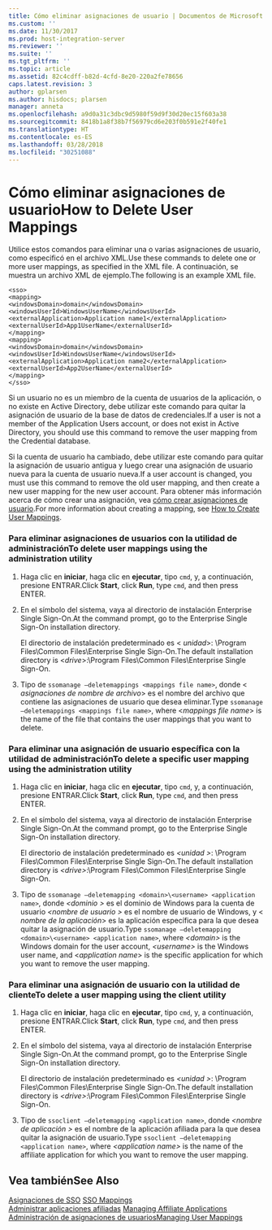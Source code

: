 ```yaml
---
title: Cómo eliminar asignaciones de usuario | Documentos de Microsoft
ms.custom: ''
ms.date: 11/30/2017
ms.prod: host-integration-server
ms.reviewer: ''
ms.suite: ''
ms.tgt_pltfrm: ''
ms.topic: article
ms.assetid: 82c4cdff-b82d-4cfd-8e20-220a2fe78656
caps.latest.revision: 3
author: gplarsen
ms.author: hisdocs; plarsen
manager: anneta
ms.openlocfilehash: a9d0a31c3dbc9d5980f59d9f30d20ec15f603a38
ms.sourcegitcommit: 8418b1a8f38b7f56979cd6e203f0b591e2f40fe1
ms.translationtype: HT
ms.contentlocale: es-ES
ms.lasthandoff: 03/28/2018
ms.locfileid: "30251088"
---
```

# <a name="how-to-delete-user-mappings"></a><span data-ttu-id="1c7a3-102">Cómo eliminar asignaciones de usuario</span><span class="sxs-lookup"><span data-stu-id="1c7a3-102">How to Delete User Mappings</span></span>
<span data-ttu-id="1c7a3-103">Utilice estos comandos para eliminar una o varias asignaciones de usuario, como especificó en el archivo XML.</span><span class="sxs-lookup"><span data-stu-id="1c7a3-103">Use these commands to delete one or more user mappings, as specified in the XML file.</span></span> <span data-ttu-id="1c7a3-104">A continuación, se muestra un archivo XML de ejemplo.</span><span class="sxs-lookup"><span data-stu-id="1c7a3-104">The following is an example XML file.</span></span>  
  
```  
<sso>  
<mapping>  
<windowsDomain>domain</windowsDomain>   
<windowsUserId>WindowsUserName</windowsUserId>   
<externalApplication>Application name1</externalApplication>   
<externalUserId>App1UserName</externalUserId>   
</mapping>  
<mapping>  
<windowsDomain>domain</windowsDomain>   
<windowsUserId>WindowsUserName</windowsUserId>   
<externalApplication>Application name2</externalApplication>   
<externalUserId>App2UserName</externalUserId>   
</mapping>  
</sso>  
```  
  
 <span data-ttu-id="1c7a3-105">Si un usuario no es un miembro de la cuenta de usuarios de la aplicación, o no existe en Active Directory, debe utilizar este comando para quitar la asignación de usuario de la base de datos de credenciales.</span><span class="sxs-lookup"><span data-stu-id="1c7a3-105">If a user is not a member of the Application Users account, or does not exist in Active Directory, you should use this command to remove the user mapping from the Credential database.</span></span>  
  
 <span data-ttu-id="1c7a3-106">Si la cuenta de usuario ha cambiado, debe utilizar este comando para quitar la asignación de usuario antigua y luego crear una asignación de usuario nueva para la cuenta de usuario nueva.</span><span class="sxs-lookup"><span data-stu-id="1c7a3-106">If a user account is changed, you must use this command to remove the old user mapping, and then create a new user mapping for the new user account.</span></span> <span data-ttu-id="1c7a3-107">Para obtener más información acerca de cómo crear una asignación, vea [cómo crear asignaciones de usuario](../esso/how-to-create-user-mappings.md).</span><span class="sxs-lookup"><span data-stu-id="1c7a3-107">For more information about creating a mapping, see [How to Create User Mappings](../esso/how-to-create-user-mappings.md).</span></span>  
  
### <a name="to-delete-user-mappings-using-the-administration-utility"></a><span data-ttu-id="1c7a3-108">Para eliminar asignaciones de usuarios con la utilidad de administración</span><span class="sxs-lookup"><span data-stu-id="1c7a3-108">To delete user mappings using the administration utility</span></span>  
  
1.  <span data-ttu-id="1c7a3-109">Haga clic en **iniciar**, haga clic en **ejecutar**, tipo `cmd`, y, a continuación, presione ENTRAR.</span><span class="sxs-lookup"><span data-stu-id="1c7a3-109">Click **Start**, click **Run**, type `cmd`, and then press ENTER.</span></span>  
  
2.  <span data-ttu-id="1c7a3-110">En el símbolo del sistema, vaya al directorio de instalación Enterprise Single Sign-On.</span><span class="sxs-lookup"><span data-stu-id="1c7a3-110">At the command prompt, go to the Enterprise Single Sign-On installation directory.</span></span>  
  
     <span data-ttu-id="1c7a3-111">El directorio de instalación predeterminado es \< *unidad*>: \Program Files\Common Files\Enterprise Single Sign-On.</span><span class="sxs-lookup"><span data-stu-id="1c7a3-111">The default installation directory is \<*drive*>:\Program Files\Common Files\Enterprise Single Sign-On.</span></span>  
  
3.  <span data-ttu-id="1c7a3-112">Tipo de `ssomanage –deletemappings <mappings file name>`, donde \< *asignaciones de nombre de archivo*> es el nombre del archivo que contiene las asignaciones de usuario que desea eliminar.</span><span class="sxs-lookup"><span data-stu-id="1c7a3-112">Type `ssomanage –deletemappings <mappings file name>`, where \<*mappings file name*> is the name of the file that contains the user mappings that you want to delete.</span></span>  
  
### <a name="to-delete-a-specific-user-mapping-using-the-administration-utility"></a><span data-ttu-id="1c7a3-113">Para eliminar una asignación de usuario específica con la utilidad de administración</span><span class="sxs-lookup"><span data-stu-id="1c7a3-113">To delete a specific user mapping using the administration utility</span></span>  
  
1.  <span data-ttu-id="1c7a3-114">Haga clic en **iniciar**, haga clic en **ejecutar**, tipo `cmd`, y, a continuación, presione ENTRAR.</span><span class="sxs-lookup"><span data-stu-id="1c7a3-114">Click **Start**, click **Run**, type `cmd`, and then press ENTER.</span></span>  
  
2.  <span data-ttu-id="1c7a3-115">En el símbolo del sistema, vaya al directorio de instalación Enterprise Single Sign-On.</span><span class="sxs-lookup"><span data-stu-id="1c7a3-115">At the command prompt, go to the Enterprise Single Sign-On installation directory.</span></span>  
  
     <span data-ttu-id="1c7a3-116">El directorio de instalación predeterminado es  *\<unidad >*: \Program Files\Common Files\Enterprise Single Sign-On.</span><span class="sxs-lookup"><span data-stu-id="1c7a3-116">The default installation directory is *\<drive>*:\Program Files\Common Files\Enterprise Single Sign-On.</span></span>  
  
3.  <span data-ttu-id="1c7a3-117">Tipo de `ssomanage –deletemapping <domain>\<username> <application name>`, donde  *\<dominio >* es el dominio de Windows para la cuenta de usuario  *\<nombre de usuario >* es el nombre de usuario de Windows, y \< *nombre de la aplicación*> es la aplicación específica para la que desea quitar la asignación de usuario.</span><span class="sxs-lookup"><span data-stu-id="1c7a3-117">Type `ssomanage –deletemapping <domain>\<username> <application name>`, where *\<domain>* is the Windows domain for the user account, *\<username>* is the Windows user name, and \<*application name*> is the specific application for which you want to remove the user mapping.</span></span>  
  
### <a name="to-delete-a-user-mapping-using-the-client-utility"></a><span data-ttu-id="1c7a3-118">Para eliminar una asignación de usuario con la utilidad de cliente</span><span class="sxs-lookup"><span data-stu-id="1c7a3-118">To delete a user mapping using the client utility</span></span>  
  
1.  <span data-ttu-id="1c7a3-119">Haga clic en **iniciar**, haga clic en **ejecutar**, tipo `cmd`, y, a continuación, presione ENTRAR.</span><span class="sxs-lookup"><span data-stu-id="1c7a3-119">Click **Start**, click **Run**, type `cmd`, and then press ENTER.</span></span>  
  
2.  <span data-ttu-id="1c7a3-120">En el símbolo del sistema, vaya al directorio de instalación Enterprise Single Sign-On.</span><span class="sxs-lookup"><span data-stu-id="1c7a3-120">At the command prompt, go to the Enterprise Single Sign-On installation directory.</span></span>  
  
     <span data-ttu-id="1c7a3-121">El directorio de instalación predeterminado es  *\<unidad >*: \Program Files\Common Files\Enterprise Single Sign-On.</span><span class="sxs-lookup"><span data-stu-id="1c7a3-121">The default installation directory is *\<drive>*:\Program Files\Common Files\Enterprise Single Sign-On.</span></span>  
  
3.  <span data-ttu-id="1c7a3-122">Tipo de `ssoclient –deletemapping <application name>`, donde  *\<nombre de aplicación >* es el nombre de la aplicación afiliada para la que desea quitar la asignación de usuario.</span><span class="sxs-lookup"><span data-stu-id="1c7a3-122">Type `ssoclient –deletemapping <application name>`, where *\<application name>* is the name of the affiliate application for which you want to remove the user mapping.</span></span>  
  
## <a name="see-also"></a><span data-ttu-id="1c7a3-123">Vea también</span><span class="sxs-lookup"><span data-stu-id="1c7a3-123">See Also</span></span>  
 <span data-ttu-id="1c7a3-124">[Asignaciones de SSO](../esso/sso-mappings.md) </span><span class="sxs-lookup"><span data-stu-id="1c7a3-124">[SSO Mappings](../esso/sso-mappings.md) </span></span>  
 <span data-ttu-id="1c7a3-125">[Administrar aplicaciones afiliadas](../esso/managing-affiliate-applications.md) </span><span class="sxs-lookup"><span data-stu-id="1c7a3-125">[Managing Affiliate Applications](../esso/managing-affiliate-applications.md) </span></span>  
 [<span data-ttu-id="1c7a3-126">Administración de asignaciones de usuarios</span><span class="sxs-lookup"><span data-stu-id="1c7a3-126">Managing User Mappings</span></span>](../esso/managing-user-mappings.md)